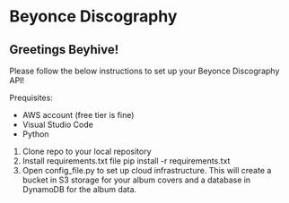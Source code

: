 # Beyonce Discography #

## Greetings Beyhive! ##

Please follow the below instructions to set up your Beyonce Discography API!

Prequisites:

- AWS account (free tier is fine)
- Visual Studio Code
- Python

1. Clone repo to your local repository
2. Install requirements.txt file
   pip install -r requirements.txt
3. Open config_file.py to set up cloud infrastructure. This will create a bucket in S3 storage for your album covers and a database in DynamoDB for the album data.